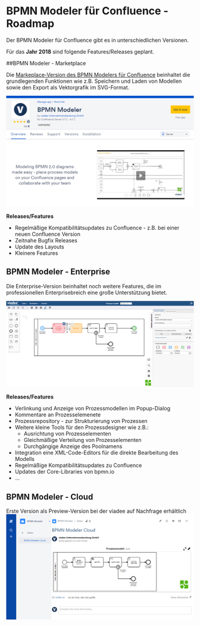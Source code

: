 # BPMN Modeler für Confluence - Roadmap

Der BPMN Modeler für Confluence gibt es in unterschiedlichen Versionen. 

Für das **Jahr 2018** sind folgende Features/Releases geplant.





##BPMN Modeler - Marketplace

Die [Markeplace-Version des BPMN Modelers für Confluence](https://marketplace.atlassian.com/plugins/de.viadee.confluence.bpmn-plugin/server/overview) beinhaltet die grundlegenden Funktionen wie z.B. Speichern und Laden von Modellen sowie den Export als Vektorgrafik im SVG-Format.

![](bpmn-modeler-marketplace.png)

**Releases/Features**

* Regelmäßige Kompatibilitätsupdates zu Confluence - z.B. bei einer neuen Confluence Version
* Zeitnahe Bugfix Releases
* Update des Layouts
* Kleinere Features





## BPMN Modeler - Enterprise

Die Enterprise-Version beinhaltet noch weitere Features, die im professionellen Enterprisebreich eine große Unterstützung bietet.

![](bpmn-modeler-enterprise.png)

**Releases/Features**

+ Verlinkung und Anzeige von Prozessmodellen im Popup-Dialog
+ Kommentare an Prozesselemenete
+ Prozessrepository - zur Strukturierung von Prozessen
+ Weitere kleine Tools für den Prozessdesigner wie z.B.:
  + Ausrichtung von Prozesselementen
  + Gleichmäßige Verteilung von Prozesselementen
  + Durchgängige Anzeige des Poolnamens 
+ Integration eine XML-Code-Editors für die direkte Bearbeitung des Modells
+ Regelmäßige Kompatibilitätsupdates zu Confluence
+ Updates der Core-Libraries von bpmn.io
+ ...





## BPMN Modeler - Cloud

Erste Version als Preview-Version bei der viadee auf Nachfrage erhältlich
![](bpmn-modeler-cloud.png)
